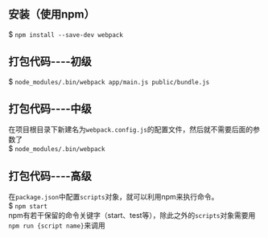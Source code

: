 ## 安装（使用npm）
$ ```npm install --save-dev webpack```  

## 打包代码----初级
$ ```node_modules/.bin/webpack app/main.js public/bundle.js```  

## 打包代码----中级
在项目根目录下新建名为`webpack.config.js`的配置文件，然后就不需要后面的参数了  
$ ```node_modules/.bin/webpack```  

## 打包代码----高级
在`package.json`中配置`scripts`对象，就可以利用npm来执行命令。  
$ ```npm start```    
npm有若干保留的命令关键字（start、test等），除此之外的`scripts`对象需要用```npm run {script name}```来调用    
